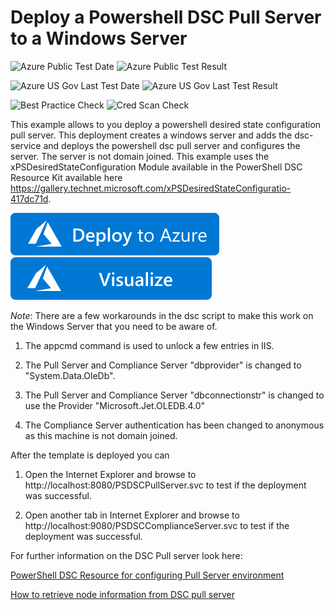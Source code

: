 # Deploy a Powershell DSC Pull Server to a Windows Server

![Azure Public Test Date](https://azurequickstartsservice.blob.core.windows.net/badges/demos/dsc-pullserver-to-win-server/PublicLastTestDate.svg)
![Azure Public Test Result](https://azurequickstartsservice.blob.core.windows.net/badges/demos/dsc-pullserver-to-win-server/PublicDeployment.svg)

![Azure US Gov Last Test Date](https://azurequickstartsservice.blob.core.windows.net/badges/demos/dsc-pullserver-to-win-server/FairfaxLastTestDate.svg)
![Azure US Gov Last Test Result](https://azurequickstartsservice.blob.core.windows.net/badges/demos/dsc-pullserver-to-win-server/FairfaxDeployment.svg)

![Best Practice Check](https://azurequickstartsservice.blob.core.windows.net/badges/demos/dsc-pullserver-to-win-server/BestPracticeResult.svg)
![Cred Scan Check](https://azurequickstartsservice.blob.core.windows.net/badges/demos/dsc-pullserver-to-win-server/CredScanResult.svg)

This example allows to you deploy a powershell desired state configuration pull server. This deployment creates a windows server and adds the dsc-service and deploys the powershell dsc pull server and configures the server. The server is not domain joined.
This example uses the xPSDesiredStateConfiguration Module available in the PowerShell DSC Resource Kit available here https://gallery.technet.microsoft.com/xPSDesiredStateConfiguratio-417dc71d.

[![Deploy To Azure](https://raw.githubusercontent.com/Azure/azure-quickstart-templates/master/1-CONTRIBUTION-GUIDE/images/deploytoazure.svg?sanitize=true)](https://portal.azure.com/#create/Microsoft.Template/uri/https%3A%2F%2Fraw.githubusercontent.com%2FAzure%2Fazure-quickstart-templates%2Fmaster%2Fdemos%2Fdsc-pullserver-to-win-server%2Fazuredeploy.json)  [![Visualize](https://raw.githubusercontent.com/Azure/azure-quickstart-templates/master/1-CONTRIBUTION-GUIDE/images/visualizebutton.svg?sanitize=true)](http://armviz.io/#/?load=https%3A%2F%2Fraw.githubusercontent.com%2FAzure%2Fazure-quickstart-templates%2Fmaster%2Fdemos%2Fdsc-pullserver-to-win-server%2Fazuredeploy.json)

*Note*: There are a few workarounds in the dsc script to make this work on the Windows Server that you need to be aware of.

1. The appcmd command is used to unlock a few entries in IIS.

2. The Pull Server and Compliance Server "dbprovider" is changed to "System.Data.OleDb".

3. The Pull Server and Compliance Server "dbconnectionstr" is changed to use the Provider "Microsoft.Jet.OLEDB.4.0" 

4. The Compliance Server authentication has been changed to anonymous as this machine is not domain joined.

After the template is deployed you can 

1. Open the Internet Explorer and browse to http://localhost:8080/PSDSCPullServer.svc to test if the deployment was successful.

2. Open another tab in Internet Explorer and browse to http://localhost:9080/PSDSCComplianceServer.svc to test if the deployment was successful.

For further information on the DSC Pull server look here:

[PowerShell DSC Resource for configuring Pull Server environment](http://blogs.msdn.com/b/powershell/archive/2013/11/21/powershell-dsc-resource-for-configuring-pull-server-environment.aspx)

[How to retrieve node information from DSC pull server](http://blogs.msdn.com/b/powershell/archive/2014/05/29/how-to-retrieve-node-information-from-pull-server.aspx)


